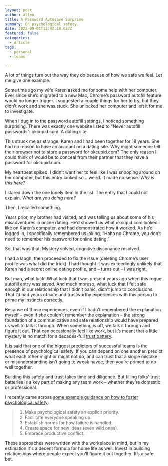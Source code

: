 ```yaml
---
layout: post
author: allen
title: A Password Autosave Surprise
summary: On psychological safety.
date: 2022-09-01T12:42:18.627Z
featured: false
categories:
  - Article
tags:
  - personal
  - teams

---
```


A lot of things turn out the way they do because of how we safe we feel. Let me give one example.

Some time ago my wife Karen asked me for some help with her computer. Ever since she’d migrated to a new Mac, Chrome’s password autofill feature would no longer trigger. I suggested a couple things for her to try, but they didn’t work and she was stuck. She unlocked her computer and left it for me to investigate.

When I dug in to the password autofill settings, I noticed something surprising. There was exactly one website listed to “Never autofill passwords”: okcupid.com. A dating site.

This struck me as strange. Karen and I had been together for 18 years. She had no reason to have an account on a dating site. Why might someone tell their browser not to store a password for okcupid.com? The only reason I could think of would be to conceal from their partner that they have a password for okcupid.com.

My heartbeat spiked. I didn’t want her to feel like I was snooping around on her computer, but this entry looked so… weird. It made no sense. *Why is this here?*

I stared down the one lonely item in the list. The entry that I could not explain. *What are you doing here?*

Then, I recalled something.

Years prior, my brother had visited, and was telling us about some of his misadventures in online dating. He’d showed us what okcupid.com looked like on Karen’s computer, and had demonstrated how it worked. As he’d logged in, I specifically remembered us joking, “Haha no Chrome, you don’t need to remember his password for online dating.”

So, that was that. Mystery solved, cognitive dissonance resolved.

I had a laugh, then proceeded to fix the issue (deleting Chrome’s user profile was what did the trick). I had thought it was exceedingly unlikely that Karen had a secret online dating profile, and – turns out – I was right.

But man, what luck! What luck that I was present years ago when this rogue autofill entry was saved. And much moreso, what luck that I felt safe enough in our relationship that I didn’t panic, didn’t jump to conclusions. That I’d had years of safe and trustworthy experiences with this person to prime my instincts correctly.

Because of those experiences, even if I hadn’t remembered the explanation myself – even if *she* couldn’t remember the explanation – the strong foundation of a communicative and safe relationship would have prepared us well to talk it through. When something is off, we talk it through and figure it out. That can occasionally feel like work, but it’s meant that a little mystery is no match for a decades-full [trust battery](https://sketchplanations.com/the-trust-battery).

[It is said](https://rework.withgoogle.com/print/guides/5721312655835136/) that one of the biggest predictors of successful teams is the presence of psychological safety. If you can depend on one another, predict what each other might or might not do, and can trust that a single mistake or misunderstanding isn’t going to wreak havoc, then you’re primed to do well together.

Building this safety and trust takes time and diligence. But filling folks' trust batteries is a key part of making any team work – whether they're domestic or professional.

I recently came across [some example guidance on how to foster psychological safety](https://www.ccl.org/articles/leading-effectively-articles/what-is-psychological-safety-at-work/): 

> 1. Make psychological safety an explicit priority.
> 2. Facilitate everyone speaking up.
> 3. Establish norms for how failure is handled.
> 4. Create space for new ideas (even wild ones).
> 5. Embrace productive conflict.

These approaches were written with the workplace in mind, but in my estimation it's a decent formula for home life as well. Invest in building relationships where people expect you’ll figure it out together. It’s a safe bet.
